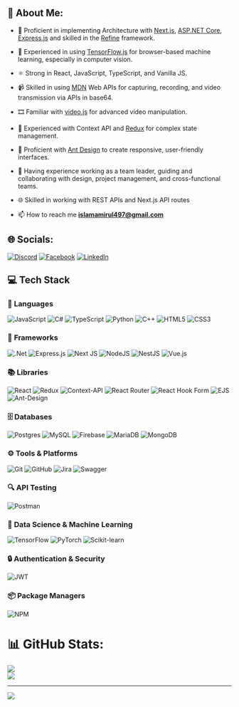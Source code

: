 ## 💫 About Me:

- 🌱 Proficient in implementing Architecture with [Next.js](https://nextjs.org/), [ASP.NET Core](https://dotnet.microsoft.com/en-us/apps/aspnet), [Express.js](https://expressjs.com/) and skilled in the [Refine](https://refine.dev) framework.

- 🤖 Experienced in using [TensorFlow.js](https://www.tensorflow.org/js) for browser-based machine learning, especially in computer vision.

- ⚛️ Strong in React, JavaScript, TypeScript, and Vanilla JS.

- 📹 Skilled in using [MDN](https://developer.mozilla.org/en-US/) Web APIs for capturing, recording, and video transmission via APIs in base64.

- 🎞️ Familiar with [video.js](https://videojs.com) for advanced video manipulation.

- 🔄 Experienced with Context API and [Redux](https://redux.js.org/) for complex state management.

- 🎨 Proficient with [Ant Design](https://ant.design/) to create responsive, user-friendly interfaces.

- 👥 Having experience working as a team leader, guiding and collaborating with design, project management, and cross-functional teams.

- 🌐 Skilled in working with REST APIs and Next.js API routes

- 📫 How to reach me **islamamirul497@gmail.com**

## 🌐 Socials:
[![Discord](https://img.shields.io/badge/Discord-%237289DA.svg?logo=discord&logoColor=white)](https://discord.gg/WpHVdsKY) [![Facebook](https://img.shields.io/badge/Facebook-%231877F2.svg?logo=Facebook&logoColor=white)](https://www.facebook.com/profile.php?id=100026922738942) [![LinkedIn](https://img.shields.io/badge/LinkedIn-%230077B5.svg?logo=linkedin&logoColor=white)](https://www.linkedin.com/in/md-amirul-islam-ab8570174/) 

## 💻 Tech Stack

### 📝 **Languages**
![JavaScript](https://img.shields.io/badge/javascript-%23323330.svg?style=for-the-badge&logo=javascript&logoColor=%23F7DF1E)
![C#](https://img.shields.io/badge/c%23-%23239120.svg?style=for-the-badge&logo=csharp&logoColor=white)
![TypeScript](https://img.shields.io/badge/typescript-%23007ACC.svg?style=for-the-badge&logo=typescript&logoColor=white)
![Python](https://img.shields.io/badge/python-3670A0?style=for-the-badge&logo=python&logoColor=ffdd54)
![C++](https://img.shields.io/badge/c++-%2300599C.svg?style=for-the-badge&logo=c%2B%2B&logoColor=white)
![HTML5](https://img.shields.io/badge/html5-%23E34F26.svg?style=for-the-badge&logo=html5&logoColor=white)
![CSS3](https://img.shields.io/badge/css3-%231572B6.svg?style=for-the-badge&logo=css3&logoColor=white)

### 🚀 **Frameworks**
![.Net](https://img.shields.io/badge/.NET-5C2D91?style=for-the-badge&logo=.net&logoColor=white)
![Express.js](https://img.shields.io/badge/express.js-%23404d59.svg?style=for-the-badge&logo=express&logoColor=%2361DAFB)
![Next JS](https://img.shields.io/badge/Next-black?style=for-the-badge&logo=next.js&logoColor=white)
![NodeJS](https://img.shields.io/badge/node.js-6DA55F?style=for-the-badge&logo=node.js&logoColor=white)
![NestJS](https://img.shields.io/badge/nestjs-%23E0234E.svg?style=for-the-badge&logo=nestjs&logoColor=white)
![Vue.js](https://img.shields.io/badge/vue.js-%2335495e.svg?style=for-the-badge&logo=vuedotjs&logoColor=%234FC08D)

### 📚 **Libraries**
![React](https://img.shields.io/badge/react-%2320232a.svg?style=for-the-badge&logo=react&logoColor=%2361DAFB)
![Redux](https://img.shields.io/badge/redux-%23593d88.svg?style=for-the-badge&logo=redux&logoColor=white)
![Context-API](https://img.shields.io/badge/Context--Api-000000?style=for-the-badge&logo=react)
![React Router](https://img.shields.io/badge/React_Router-CA4245?style=for-the-badge&logo=react-router&logoColor=white)
![React Hook Form](https://img.shields.io/badge/React%20Hook%20Form-%23EC5990.svg?style=for-the-badge&logo=reacthookform&logoColor=white)
![EJS](https://img.shields.io/badge/ejs-%23B4CA65.svg?style=for-the-badge&logo=ejs&logoColor=black)
![Ant-Design](https://img.shields.io/badge/-AntDesign-%230170FE?style=for-the-badge&logo=ant-design&logoColor=white)

### 🗄️ **Databases**
![Postgres](https://img.shields.io/badge/postgres-%23316192.svg?style=for-the-badge&logo=postgresql&logoColor=white)
![MySQL](https://img.shields.io/badge/mysql-4479A1.svg?style=for-the-badge&logo=mysql&logoColor=white)
![Firebase](https://img.shields.io/badge/firebase-%23039BE5.svg?style=for-the-badge&logo=firebase)
![MariaDB](https://img.shields.io/badge/MariaDB-003545?style=for-the-badge&logo=mariadb&logoColor=white)
![MongoDB](https://img.shields.io/badge/MongoDB-%234ea94b.svg?style=for-the-badge&logo=mongodb&logoColor=white)

### ⚙️ **Tools & Platforms**
![Git](https://img.shields.io/badge/git-%23F05033.svg?style=for-the-badge&logo=git&logoColor=white)
![GitHub](https://img.shields.io/badge/github-%23121011.svg?style=for-the-badge&logo=github&logoColor=white)
![Jira](https://img.shields.io/badge/jira-%230A0FFF.svg?style=for-the-badge&logo=jira&logoColor=white)
![Swagger](https://img.shields.io/badge/-Swagger-%23Clojure?style=for-the-badge&logo=swagger&logoColor=white)

### 🔍 **API Testing**
![Postman](https://img.shields.io/badge/Postman-FF6C37?style=for-the-badge&logo=postman&logoColor=white)

### 🤖 **Data Science & Machine Learning**
![TensorFlow](https://img.shields.io/badge/TensorFlow-%23FF6F00.svg?style=for-the-badge&logo=TensorFlow&logoColor=white)
![PyTorch](https://img.shields.io/badge/PyTorch-%23EE4C2C.svg?style=for-the-badge&logo=PyTorch&logoColor=white)
![Scikit-learn](https://img.shields.io/badge/scikit--learn-%23F7931E.svg?style=for-the-badge&logo=scikit-learn&logoColor=white)

### 🔒 **Authentication & Security**
![JWT](https://img.shields.io/badge/JWT-black?style=for-the-badge&logo=JSON%20web%20tokens)

### 📦 **Package Managers**
![NPM](https://img.shields.io/badge/NPM-%23CB3837.svg?style=for-the-badge&logo=npm&logoColor=white)

<!-- Proudly created with GPRM ( https://gprm.itsvg.in ) -->
# 📊 GitHub Stats:
![](https://github-readme-stats.vercel.app/api?username=MDAmir159&theme=radical&hide_border=false&include_all_commits=true&count_private=true)<br/>
![](https://github-readme-streak-stats.herokuapp.com/?user=MDAmir159&theme=radical&hide_border=false)<br/>

---
[![](https://visitcount.itsvg.in/api?id=MDAmir159&icon=0&color=0)](https://visitcount.itsvg.in)

<!-- Proudly created with GPRM ( https://gprm.itsvg.in ) -->
